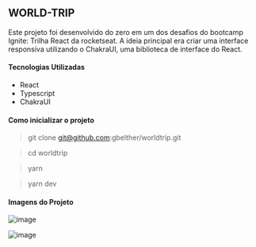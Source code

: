 <h2>WORLD-TRIP</h2>

Este projeto foi desenvolvido do zero em um dos desafios do bootcamp Ignite: Trilha React da rocketseat. A ideia principal era criar uma interface responsiva utilizando o ChakraUI, uma biblioteca de interface do React.

<h4>Tecnologias Utilizadas</h4>

- React
- Typescript
- ChakraUI

<h4>Como inicializar o projeto</h4>

> git clone git@github.com:gbelther/worldtrip.git

> cd worldtrip

> yarn

> yarn dev

<h4>Imagens do Projeto</h4>

![image](https://user-images.githubusercontent.com/68357487/113748578-0aeb5380-96df-11eb-80de-f1dcbd1322d5.png)


![image](https://user-images.githubusercontent.com/68357487/113748983-7d5c3380-96df-11eb-85f5-c624158553b6.png)
